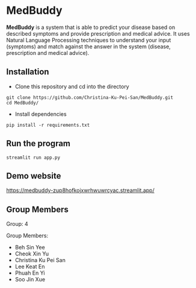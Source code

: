 # MedBuddy

**MedBuddy** is a system that is able to predict your disease based on described symptoms and provide prescription and medical advice. It uses Natural Language Processing techniques to understand your input (symptoms) and match against the answer in the system (disease, prescription and medical advice).

## Installation
- Clone this repository and cd into the directory
```
git clone https://github.com/Christina-Ku-Pei-San/MedBuddy.git
cd MedBuddy/
```

- Install dependencies
```
pip install -r requirements.txt
```

## Run the program
```
streamlit run app.py
```

## Demo website
https://medbuddy-zup8hofkojxwrhwuwrcyac.streamlit.app/

## Group Members
Group: 4

Group Members:
- Beh Sin Yee
- Cheok Xin Yu
- Christina Ku Pei San
- Lee Keat En
- Phuah En Yi
- Soo Jin Xue
